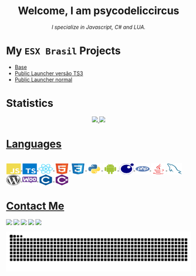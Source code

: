 
<h1 align="center">Welcome, I am psycodeliccircus</h1>
<p align="center"><i>I specialize in Javascript, C# and LUA.</i></p>


# My `ESX Brasil` Projects
- [Base](https://github.com/ESX-Brasil/base)
- [Public Launcher versão TS3](https://github.com/psycodeliccircus/ESXBrasilRP/)
- [Public Launcher normal](https://github.com/psycodeliccircus/esxbrasillauncher/)

# Statistics 
<div align="center">
  <a href="https://github.com/psycodeliccircus">
  <img height="180em" src="https://github-readme-stats.vercel.app/api?username=psycodeliccircus&show_icons=true&theme=react&include_all_commits=true&count_private=true"/>
  <img height="180em" src="https://github-readme-stats.vercel.app/api/top-langs/?username=psycodeliccircus&layout=compact&langs_count=7&theme=react"/>
</div>

# Languages
<div style="display: inline_block"><br>
  <img align="center" alt="RenildoMarcio-Js" height="30" width="40" src="https://raw.githubusercontent.com/devicons/devicon/master/icons/javascript/javascript-plain.svg">
  <img align="center" alt="RenildoMarcio-Ts" height="30" width="40" src="https://raw.githubusercontent.com/devicons/devicon/master/icons/typescript/typescript-plain.svg">
  <img align="center" alt="RenildoMarcio-React" height="30" width="40" src="https://raw.githubusercontent.com/devicons/devicon/master/icons/react/react-original.svg">
  <img align="center" alt="RenildoMarcio-HTML" height="30" width="40" src="https://raw.githubusercontent.com/devicons/devicon/master/icons/html5/html5-original.svg">
  <img align="center" alt="RenildoMarcio-CSS" height="30" width="40" src="https://raw.githubusercontent.com/devicons/devicon/master/icons/css3/css3-original.svg">
  <img align="center" alt="RenildoMarcio-Python" height="30" width="40" src="https://raw.githubusercontent.com/devicons/devicon/master/icons/python/python-original.svg">
  <img align="center" alt="RenildoMarcio-Android" height="30" width="40" src="https://raw.githubusercontent.com/devicons/devicon/master/icons/android/android-plain.svg">
  <img align="center" alt="RenildoMarcio-Lua" height="30" width="40" src="https://raw.githubusercontent.com/devicons/devicon/master/icons/lua/lua-plain.svg">
  <img align="center" alt="RenildoMarcio-PHP" height="30" width="40" src="https://raw.githubusercontent.com/devicons/devicon/master/icons/php/php-plain.svg">
  <img align="center" alt="RenildoMarcio-Java" height="30" width="40" src="https://raw.githubusercontent.com/devicons/devicon/master/icons/java/java-plain.svg">
  <img align="center" alt="RenildoMarcio-MySQL" height="30" width="40" src="https://raw.githubusercontent.com/devicons/devicon/master/icons/mysql/mysql-plain.svg">
  <img align="center" alt="RenildoMarcio-wordpress" height="30" width="40" src="https://raw.githubusercontent.com/devicons/devicon/master/icons/wordpress/wordpress-plain.svg">
  <img align="center" alt="RenildoMarcio-woocommerce" height="30" width="40" src="https://raw.githubusercontent.com/devicons/devicon/master/icons/woocommerce/woocommerce-plain.svg">
  <img align="center" alt="RenildoMarcio-c" height="30" width="40" src="https://raw.githubusercontent.com/devicons/devicon/master/icons/c/c-plain.svg">
  <img align="center" alt="RenildoMarcio-csharp" height="30" width="40" src="https://raw.githubusercontent.com/devicons/devicon/master/icons/csharp/csharp-plain.svg">
</div>


# Contact Me
<div> 
  <a href="https://www.youtube.com/renildomarcio" target="_blank"><img src="https://img.shields.io/badge/YouTube-FF0000?style=for-the-badge&logo=youtube&logoColor=white" target="_blank"></a>
  <a href="https://instagram.com/renildomarcio" target="_blank"><img src="https://img.shields.io/badge/-Instagram-%23E4405F?style=for-the-badge&logo=instagram&logoColor=white" target="_blank"></a>
 	<a href="https://www.twitch.tv/renildomarcio" target="_blank"><img src="https://img.shields.io/badge/Twitch-9146FF?style=for-the-badge&logo=twitch&logoColor=white" target="_blank"></a>
 <a href="https://discord.gg/h269JAMTFy" target="_blank"><img src="https://img.shields.io/badge/Discord-7289DA?style=for-the-badge&logo=discord&logoColor=white" target="_blank"></a> 
  <a href = "mailto:renildomrc@gmail.com"><img src="https://img.shields.io/badge/-Gmail-%23333?style=for-the-badge&logo=gmail&logoColor=white" target="_blank"></a>
 
  ![Snake animation](https://github.com/psycodeliccircus/psycodeliccircus/blob/output/github-contribution-grid-snake.svg)
 
</div>

